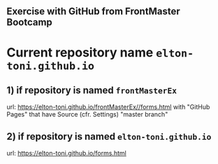 
## Exercise with GitHub from FrontMaster Bootcamp

# Current repository name `elton-toni.github.io`

  ## 1) if repository is named `frontMasterEx`
  url: https://elton-toni.github.io/frontMasterEx//forms.html
  with "GitHub Pages" that have Source (cfr. Settings) "master branch"

  ## 2) if repository is named `elton-toni.github.io`
  url: https://elton-toni.github.io/forms.html
